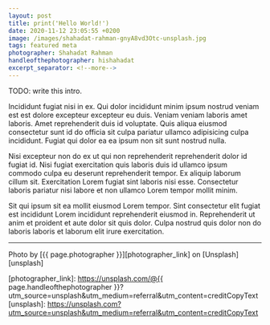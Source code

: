 ```yaml
---
layout: post
title: print('Hello World!')
date: 2020-11-12 23:05:55 +0200
image: /images/shahadat-rahman-gnyA8vd3Otc-unsplash.jpg
tags: featured meta
photographer: Shahadat Rahman
handleofthephotographer: hishahadat
excerpt_separator: <!--more-->
---
```


TODO: write this intro.

Incididunt fugiat nisi in ex. Qui dolor incididunt minim ipsum nostrud veniam est est dolore excepteur excepteur eu duis. Veniam veniam laboris amet laboris. Amet reprehenderit duis id voluptate. Quis aliqua eiusmod consectetur sunt id do officia sit culpa pariatur ullamco adipisicing culpa incididunt. Fugiat qui dolor ea ea ipsum non sit sunt nostrud nulla.

Nisi excepteur non do ex ut qui non reprehenderit reprehenderit dolor id fugiat id. Nisi fugiat exercitation quis laboris duis id ullamco ipsum commodo culpa eu deserunt reprehenderit tempor. Ex aliquip laborum cillum sit. Exercitation Lorem fugiat sint laboris nisi esse. Consectetur laboris pariatur nisi labore et non ullamco Lorem tempor mollit minim.

Sit qui ipsum sit ea mollit eiusmod Lorem tempor. Sint consectetur elit fugiat est incididunt Lorem incididunt reprehenderit eiusmod in. Reprehenderit ut anim et proident et aute dolor sit quis dolor. Culpa nostrud quis dolor non do laboris laboris et laborum elit irure exercitation.

---

Photo by [{{ page.photographer }}][photographer_link] on [Unsplash][unsplash]

[photographer_link]: https://unsplash.com/@{{ page.handleofthephotographer }}?utm_source=unsplash&utm_medium=referral&utm_content=creditCopyText
[unsplash]: https://unsplash.com?utm_source=unsplash&utm_medium=referral&utm_content=creditCopyText
